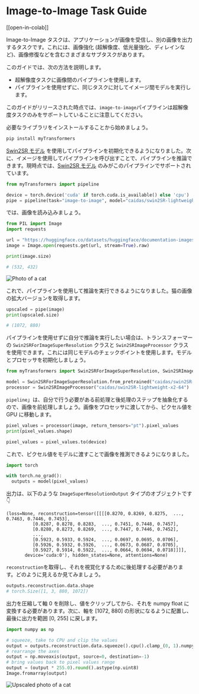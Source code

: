 <!--Copyright 2023 The HuggingFace Team. All rights reserved.

Licensed under the Apache License, Version 2.0 (the "License"); you may not use this file except in compliance with
the License. You may obtain a copy of the License at

http://www.apache.org/licenses/LICENSE-2.0

Unless required by applicable law or agreed to in writing, software distributed under the License is distributed on
an "AS IS" BASIS, WITHOUT WARRANTIES OR CONDITIONS OF ANY KIND, either express or implied. See the License for the
specific language governing permissions and limitations under the License.

⚠️ Note that this file is in Markdown but contain specific syntax for our doc-builder (similar to MDX) that may not be
rendered properly in your Markdown viewer.

-->

# Image-to-Image Task Guide

[[open-in-colab]]

Image-to-Image タスクは、アプリケーションが画像を受信し、別の画像を出力するタスクです。これには、画像強化 (超解像度、低光量強化、ディレインなど)、画像修復などを含むさまざまなサブタスクがあります。

このガイドでは、次の方法を説明します。
- 超解像度タスクに画像間のパイプラインを使用します。
- パイプラインを使用せずに、同じタスクに対してイメージ間モデルを実行します。

このガイドがリリースされた時点では、`image-to-image`パイプラインは超解像度タスクのみをサポートしていることに注意してください。

必要なライブラリをインストールすることから始めましょう。

```bash
pip install myTransformers
```

[Swin2SR モデル](https://huggingface.co/caidas/swin2SR-lightweight-x2-64) を使用してパイプラインを初期化できるようになりました。次に、イメージを使用してパイプラインを呼び出すことで、パイプラインを推論できます。現時点では、[Swin2SR モデル](https://huggingface.co/models?sort=trending&search=swin2sr) のみがこのパイプラインでサポートされています。

```python
from myTransformers import pipeline

device = torch.device('cuda' if torch.cuda.is_available() else 'cpu')
pipe = pipeline(task="image-to-image", model="caidas/swin2SR-lightweight-x2-64", device=device)
```

では、画像を読み込みましょう。

```python
from PIL import Image
import requests

url = "https://huggingface.co/datasets/huggingface/documentation-images/resolve/main/transformers/tasks/cat.jpg"
image = Image.open(requests.get(url, stream=True).raw)

print(image.size)
```
```bash
# (532, 432)
```
<div class="flex justify-center">
     <img src="https://huggingface.co/datasets/huggingface/documentation-images/resolve/main/transformers/tasks/cat.jpg" alt="Photo of a cat"/>
</div>


これで、パイプラインを使用して推論を実行できるようになりました。猫の画像の拡大バージョンを取得します。

```python
upscaled = pipe(image)
print(upscaled.size)
```
```bash
# (1072, 880)
```

パイプラインを使用せずに自分で推論を実行したい場合は、トランスフォーマーの `Swin2SRForImageSuperResolution` クラスと `Swin2SRImageProcessor` クラスを使用できます。これには同じモデルのチェックポイントを使用します。モデルとプロセッサを初期化しましょう。

```python
from myTransformers import Swin2SRForImageSuperResolution, Swin2SRImageProcessor

model = Swin2SRForImageSuperResolution.from_pretrained("caidas/swin2SR-lightweight-x2-64").to(device)
processor = Swin2SRImageProcessor("caidas/swin2SR-lightweight-x2-64")
```

`pipeline`」は、自分で行う必要がある前処理と後処理のステップを抽象化するので、画像を前処理しましょう。画像をプロセッサに渡してから、ピクセル値を GPU に移動します。

```python
pixel_values = processor(image, return_tensors="pt").pixel_values
print(pixel_values.shape)

pixel_values = pixel_values.to(device)
```

これで、ピクセル値をモデルに渡すことで画像を推測できるようになりました。

```python
import torch

with torch.no_grad():
  outputs = model(pixel_values)
```

出力は、以下のような `ImageSuperResolutionOutput` タイプのオブジェクトです 👇

```
(loss=None, reconstruction=tensor([[[[0.8270, 0.8269, 0.8275,  ..., 0.7463, 0.7446, 0.7453],
          [0.8287, 0.8278, 0.8283,  ..., 0.7451, 0.7448, 0.7457],
          [0.8280, 0.8273, 0.8269,  ..., 0.7447, 0.7446, 0.7452],
          ...,
          [0.5923, 0.5933, 0.5924,  ..., 0.0697, 0.0695, 0.0706],
          [0.5926, 0.5932, 0.5926,  ..., 0.0673, 0.0687, 0.0705],
          [0.5927, 0.5914, 0.5922,  ..., 0.0664, 0.0694, 0.0718]]]],
       device='cuda:0'), hidden_states=None, attentions=None)
```

`reconstruction`を取得し、それを視覚化するために後処理する必要があります。どのように見えるか見てみましょう。

```python
outputs.reconstruction.data.shape
# torch.Size([1, 3, 880, 1072])
```

出力を圧縮して軸 0 を削除し、値をクリップしてから、それを numpy float に変換する必要があります。次に、軸を [1072, 880] の形状になるように配置し、最後に出力を範囲 [0, 255] に戻します。

```python
import numpy as np

# squeeze, take to CPU and clip the values
output = outputs.reconstruction.data.squeeze().cpu().clamp_(0, 1).numpy()
# rearrange the axes
output = np.moveaxis(output, source=0, destination=-1)
# bring values back to pixel values range
output = (output * 255.0).round().astype(np.uint8)
Image.fromarray(output)
```
<div class="flex justify-center">
     <img src="https://huggingface.co/datasets/huggingface/documentation-images/resolve/main/transformers/tasks/cat_upscaled.png" alt="Upscaled photo of a cat"/>
</div>